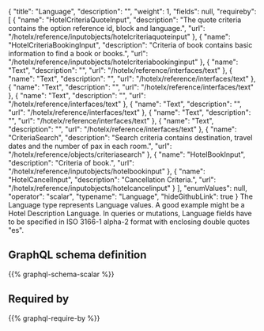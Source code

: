 {
  "title": "Language",
  "description": "",
  "weight": 1,
  "fields": null,
  "requireby": [
    {
      "name": "HotelCriteriaQuoteInput",
      "description": "The quote criteria contains the option reference id, block and language.",
      "url": "/hotelx/reference/inputobjects/hotelcriteriaquoteinput"
    },
    {
      "name": "HotelCriteriaBookingInput",
      "description": "Criteria of book contains basic information to find a book or books.",
      "url": "/hotelx/reference/inputobjects/hotelcriteriabookinginput"
    },
    {
      "name": "Text",
      "description": "",
      "url": "/hotelx/reference/interfaces/text"
    },
    {
      "name": "Text",
      "description": "",
      "url": "/hotelx/reference/interfaces/text"
    },
    {
      "name": "Text",
      "description": "",
      "url": "/hotelx/reference/interfaces/text"
    },
    {
      "name": "Text",
      "description": "",
      "url": "/hotelx/reference/interfaces/text"
    },
    {
      "name": "Text",
      "description": "",
      "url": "/hotelx/reference/interfaces/text"
    },
    {
      "name": "Text",
      "description": "",
      "url": "/hotelx/reference/interfaces/text"
    },
    {
      "name": "Text",
      "description": "",
      "url": "/hotelx/reference/interfaces/text"
    },
    {
      "name": "CriteriaSearch",
      "description": "Search criteria contains destination, travel dates and the number of pax in each room.",
      "url": "/hotelx/reference/objects/criteriasearch"
    },
    {
      "name": "HotelBookInput",
      "description": "Criteria of book.",
      "url": "/hotelx/reference/inputobjects/hotelbookinput"
    },
    {
      "name": "HotelCancelInput",
      "description": "Cancellation Criteria.",
      "url": "/hotelx/reference/inputobjects/hotelcancelinput"
    }
  ],
  "enumValues": null,
  "operator": "scalar",
  "typename": "Language",
  "hideGithubLink": true
}
The Language type represents Language values. A good example might be a Hotel Description Language.
In queries or mutations, Language fields have to be specified in ISO 3166-1 alpha-2 format with enclosing double quotes "es".
## GraphQL schema definition

{{% graphql-schema-scalar %}}

## Required by

{{% graphql-require-by %}}
